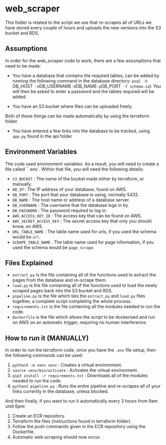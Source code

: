 # web_scraper
This folder is related to the script we use that re-scrapes all of URLs we have stored every couple of hours and uploads the new versions into the S3 bucket and RDS.

## Assumptions
In order for the web_scraper code to work, there are a few assumptions that need to be made:

- You have a database that contains the required tables, can be added by running the following command in the database directory:
`psql -h `DB_HOST`  -U `DB_USERNAME` -d `DB_NAME` -p `DB_PORT` -f schema.sql`
You will then be asked to enter a password and the tables required will be added.

- You have an S3 bucket where files can be uploaded freely.

Both of these things can be made automatically by using the terraform folder.

- You have entered a few links into the database to be tracked, using `app.py` found in the api folder

## Environment Variables
The code used environment variables. As a result, you will need to create a file called ``.env`. Within that file, you will need the following details:

- `S3_BUCKET` : The name of the bucket made either by terraform, or manually.
- `DB_IP` : The IP address of your database, found on AWS.
- `DB_PORT` : The port that your database is using, normally 5432.
- `DB_NAME` : The host name or address of a database server.
- `DB_USERNAME` : The username that the database logs in by.
- `DB_PASSWORD` : The password required to log in.
- `AWS_ACCESS_KEY_ID` : The access key that can be found on AWS.
- `AWS_SECRET_ACCESS_KEY` : The secret access key that only you should know, on AWS.
- `URL_TABLE_NAME` : The table name used for urls, if you used the schema would be `url`.
- `SCRAPE_TABLE_NAME` : The table name used for page information, if you used the schema would be `page_scrape`.

## Files Explained
- `extract.py` is the file containing all of the functions used to extract the pages from the database and re-scrape them.
- `load.py` is the file containing all of the functions used to load the newly scraped pages back into the S3 bucket and RDS.
- `pipeline.py` is the file which ties the `extract.py` and `load.py` files together, a complete script completing the whole process.
- `requirements.txt` is the file containing all the modules needed to run the code.
- `Dockerfile` is the file which allows the script to be dockerised and run on AWS on an automatic trigger, requiring no human interference.

## How to run it (MANUALLY)
In order to run the terraform code, once you have the `.env` file setup, then the following commands can be used:
1. `python3 -m venv venv` : Creates a virtual environment.
2. `source venv/bin/activate` : Activates the virtual environment.
3. `pip3 install -r requirements.txt` : Downloads all of the modules needed to run the code.
4. `python3 pipeline.py` : Runs the entire pipeline and re-scrapes all of your links currently in the database, unless blocked.

And then finally, if you want to run it automatically every 3 hours from 9am until 6pm:

1. Create an ECR repository.
2. Terraform the files (instructions found in terraform folder).
3. Follow the push commands given in the ECR repository using the Dockerfile.
4. Automatic web scraping should now occur.